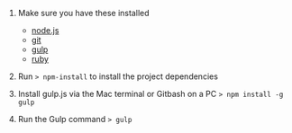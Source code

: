 
1. Make sure you have these installed
	- [node.js](http://nodejs.org/)
	- [git](http://git-scm.com/)
	- [gulp](http://gulpjs.com/)
	- [ruby](http://gulpjs.com/)

2. Run `> npm-install` to install the project dependencies
3. Install gulp.js via the Mac terminal or Gitbash on a PC `> npm install -g gulp`
4. Run the Gulp command `> gulp`
